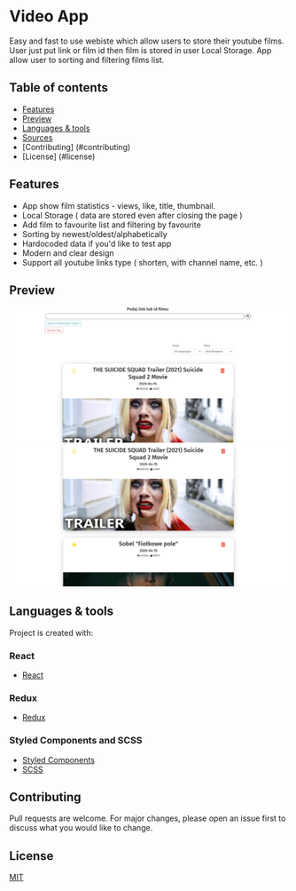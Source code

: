 # Video App

Easy and fast to use webiste which allow users to store their youtube films. User just put link or film id then film is stored in user Local Storage. App allow user to sorting and filtering films list.

## Table of contents
* [Features](#features)
* [Preview](#preview)
* [Languages & tools](#languages&tools)
* [Sources](#sources)
* [Contributing] (#contributing)
* [License] (#license)

## Features
* App show film statistics - views, like, title, thumbnail.
* Local Storage ( data are stored even after closing the page )
* Add film to favourite list and filtering by favourite
* Sorting by newest/oldest/alphabetically
* Hardocoded data if you'd like to test app
* Modern and clear design
* Support all youtube links type ( shorten, with channel name, etc. )

## Preview
![preview1](./public/preview.png)
![preview2](./public/preview2.png)

## Languages & tools
Project is created with:

### React
- [React](https://reactjs.org/)

### Redux

- [Redux](https://redux.js.org/)

### Styled Components and SCSS

- [Styled Components](https://styled-components.com/)
- [SCSS](https://sass-lang.com/)

## Contributing
Pull requests are welcome. For major changes, please open an issue first to discuss what you would like to change.


## License
[MIT](https://choosealicense.com/licenses/mit/)
